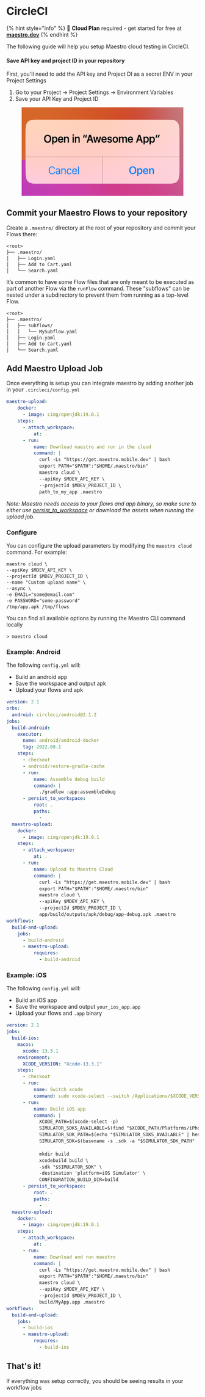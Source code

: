 # CircleCI

{% hint style="info" %}
🚀 **Cloud Plan** required - get started for free at [**maestro.dev**](https://www.maestro.dev/)
{% endhint %}

The following guide will help you setup Maestro cloud testing in CircleCI.

#### Save API key and project ID in your repository

First, you'll need to add the API key and Project DI as a secret ENV in your Project Settings

1. Go to your Project -> Project Settings -> Environment Variables
2. Save your API Key and Project ID

<figure><img src="../../.gitbook/assets/image (1).png" alt=""><figcaption></figcaption></figure>

## Commit your Maestro Flows to your repository

Create a `.maestro/` directory at the root of your repository and commit your Flows there:

```
<root>
├── .maestro/
│   ├── Login.yaml
│   ├── Add to Cart.yaml
│   └── Search.yaml
```

It’s common to have some Flow files that are only meant to be executed as part of another Flow via the `runFlow` command. These "subflows" can be nested under a subdirectory to prevent them from running as a top-level Flow.

```
<root>
├── .maestro/
│   ├── subflows/
│   │   └── MySubflow.yaml
│   ├── Login.yaml
│   ├── Add to Cart.yaml
│   └── Search.yaml
```



## Add Maestro Upload Job

Once everything is setup you can integrate maestro by adding another job in your `.circleci/config.yml`

```yaml
maestro-upload:
    docker:
      - image: cimg/openjdk:19.0.1
    steps:
      - attach_workspace:
          at: .
      - run:
          name: Download maestro and run in the cloud
          command: |
            curl -Ls "https://get.maestro.mobile.dev" | bash
            export PATH="$PATH":"$HOME/.maestro/bin"
            maestro cloud \
            --apiKey $MDEV_API_KEY \
            --projectId $MDEV_PROJECT_ID \
            path_to_my_app .maestro
```

_Note: Maestro needs access to your flows and app binary, so make sure to either use_ [_persist\_to\_workspace_](https://circleci.com/docs/workspaces/) _or download the assets when running the upload job._

### Configure

You can configure the upload parameters by modifying the `maestro cloud` command. For example:

```shell
maestro cloud \
--apiKey $MDEV_API_KEY \
--projectId $MDEV_PROJECT_ID \
--name "Custom upload name" \
--async \
-e EMAIL="some@email.com"
-e PASSWORD="some-password"
/tmp/app.apk /tmp/flows
```

You can find all available options by running the Maestro CLI command locally

```shell
> maestro cloud
```

### Example: Android

The following `config.yml` will:

* Build an android app
* Save the workspace and output apk
* Upload your flows and apk

```yaml
version: 2.1
orbs:
  android: circleci/android@2.1.2
jobs:
  build-android:
    executor:
      name: android/android-docker
      tag: 2022.08.1
    steps:
      - checkout
      - android/restore-gradle-cache
      - run:
          name: Assemble debug build
          command: |
            ./gradlew :app:assembleDebug
      - persist_to_workspace:
          root: .
          paths:
            - .
  maestro-upload:
    docker:
      - image: cimg/openjdk:19.0.1
    steps:
      - attach_workspace:
          at: .
      - run:
          name: Upload to Maestro Cloud
          command: |
            curl -Ls "https://get.maestro.mobile.dev" | bash
            export PATH="$PATH":"$HOME/.maestro/bin"
            maestro cloud \
            --apiKey $MDEV_API_KEY \
            --projectId $MDEV_PROJECT_ID \
            app/build/outputs/apk/debug/app-debug.apk .maestro
workflows:
  build-and-upload:
    jobs:
      - build-android
      - maestro-upload:
          requires:
            - build-android
```

### Example: iOS

The following `config.yml` will:

* Build an iOS app
* Save the workspace and output `your_ios_app.app`
* Upload your flows and `.app` binary

```yaml
version: 2.1
jobs:
  build-ios:
    macos:
      xcode: 13.3.1
    environment:
      XCODE_VERSION: "Xcode-13.3.1"
    steps:
      - checkout
      - run:
          name: Switch xcode
          command: sudo xcode-select --switch /Applications/$XCODE_VERSION.app
      - run:
          name: Build iOS app
          command: |
            XCODE_PATH=$(xcode-select -p)
            SIMULATOR_SDKS_AVAILABLE=$(find "$XCODE_PATH/Platforms/iPhoneSimulator.platform/Developer/SDKs/" -type l -maxdepth 1)
            SIMULATOR_SDK_PATH=$(echo "$SIMULATOR_SDKS_AVAILABLE" | head -n1)
            SIMULATOR_SDK=$(basename -s .sdk -a "$SIMULATOR_SDK_PATH" | awk '{print tolower($0)}')
            
            mkdir build
            xcodebuild build \
            -sdk "$SIMULATOR_SDK" \
            -destination 'platform=iOS Simulator' \
            CONFIGURATION_BUILD_DIR=build
      - persist_to_workspace:
          root: .
          paths:
            - .
  maestro-upload:
    docker:
      - image: cimg/openjdk:19.0.1
    steps:
      - attach_workspace:
          at: .
      - run:
          name: Download and run maestro
          command: |
            curl -Ls "https://get.maestro.mobile.dev" | bash
            export PATH="$PATH":"$HOME/.maestro/bin"
            maestro cloud \
            --apiKey $MDEV_API_KEY \
            --projectId $MDEV_PROJECT_ID \
            build/MyApp.app .maestro
workflows:
  build-and-upload:
    jobs:
      - build-ios
      - maestro-upload:
          requires:
            - build-ios
```

## That's it!

If everything was setup correctly, you should be seeing results in your workflow jobs

